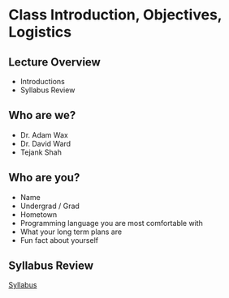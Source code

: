 # Class Introduction, Objectives, Logistics

## Lecture Overview
* Introductions
* Syllabus Review

## Who are we?
* Dr. Adam Wax
* Dr. David Ward
* Tejank Shah

## Who are you?
* Name
* Undergrad / Grad
* Hometown
* Programming language you are most comfortable with
* What your long term plans are
* Fun fact about yourself

## Syllabus Review
[Syllabus](../syllabus.md)
